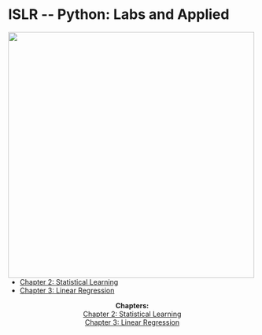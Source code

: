 # ISLR -- Python: Labs and Applied

<img src="https://github.com/mscaudill/IntroStatLearn/blob/master/ISLRimage.jpg" height="500" align="left">




- [     Chapter 2: Statistical Learning](notebooks/Ch2_Statistical_Learning)
- [     Chapter 3: Linear Regression](notebooks/Ch3_Linear_Regression)


<p align="center">
  <b>Chapters:</b><br>
    <a
    href="https://github.com/mscaudill/IntroStatLearn/tree/master/notebooks/Ch2_Statistical_Learning"> 
    Chapter 2: Statistical Learning</a> <br>
    <a
    href="https://github.com/mscaudill/IntroStatLearn/tree/master/notebooks/Ch3_Linear_Regression">Chapter 3: Linear Regression</a> <br>
    <br><br>
</p>
